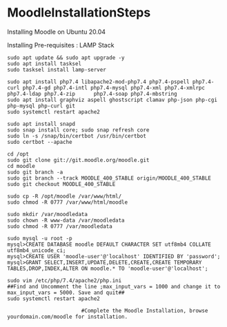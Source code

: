 # MoodleInstallationSteps
Installing Moodle on Ubuntu 20.04

Installing Pre-requisites : LAMP Stack   

	sudo apt update && sudo apt upgrade -y
	sudo apt install tasksel
	sudo tasksel install lamp-server

	sudo apt install php7.4 libapache2-mod-php7.4 php7.4-pspell php7.4-curl php7.4-gd php7.4-intl php7.4-mysql php7.4-xml php7.4-xmlrpc php7.4-ldap php7.4-zip 		php7.4-soap php7.4-mbstring 
	sudo apt install graphviz aspell ghostscript clamav php-json php-cgi php-mysql php-curl git
	sudo systemctl restart apache2

	sudo apt install snapd
	sudo snap install core; sudo snap refresh core
	sudo ln -s /snap/bin/certbot /usr/bin/certbot
	sudo certbot --apache           	
	
	cd /opt
	sudo git clone git://git.moodle.org/moodle.git
	cd moodle
	sudo git branch -a
	sudo git branch --track MOODLE_400_STABLE origin/MOODLE_400_STABLE
	sudo git checkout MOODLE_400_STABLE

	sudo cp -R /opt/moodle /var/www/html/
	sudo chmod -R 0777 /var/www/html/moodle

	sudo mkdir /var/moodledata
	sudo chown -R www-data /var/moodledata
	sudo chmod -R 0777 /var/moodledata
						
	sudo mysql -u root -p
	mysql>CREATE DATABASE moodle DEFAULT CHARACTER SET utf8mb4 COLLATE utf8mb4_unicode_ci;
	mysql>CREATE USER 'moodle-user'@'localhost' IDENTIFIED BY 'password';
	mysql>GRANT SELECT,INSERT,UPDATE,DELETE,CREATE,CREATE TEMPORARY TABLES,DROP,INDEX,ALTER ON moodle.* TO 'moodle-user'@'localhost';
	
	sudo vim /etc/php/7.4/apache2/php.ini
	##Find and Uncomment the line ;max_input_vars = 1000 and change it to max_input_vars = 5000. Save and quit##
	sudo systemctl restart apache2

							#Complete the Moodle Installation, browse yourdomain.com/moodle for installation.
